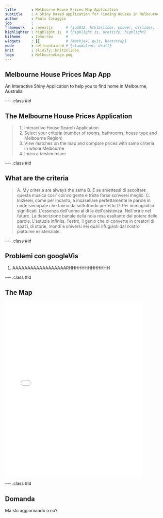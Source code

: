 ```yaml
---
title       : Melbourne House Prices Map Application
subtitle    : A Shiny based application for Finding Houses in Melbourne
author      : Paolo Coraggio
job         : 
framework   : revealjs      # {io2012, html5slides, shower, dzslides, ...}
highlighter : highlight.js  # {highlight.js, prettify, highlight}
hitheme     : tomorrow      # 
widgets     : []            # {mathjax, quiz, bootstrap}
mode        : selfcontained # {standalone, draft}
knit        : slidify::knit2slides
logo        : MelbourneLogo.png
---
```


## Melbourne House Prices Map App

An Interactive Shiny Application to help you to find home in Melbourne, Australia

--- .class #id 
## The Melbourne House Prices Application

> 1. Interactive House Search Application 
> 2. Select your criteria (number of rooms, bathrooms, house type and Melbourne Region)
> 3. View matches on the map and compare prices with same criteria in whole Melbourne
> 4. Inizio a bestemmiare

--- .class #id 

## What are the criteria

> A. My criteria are always the same
> B. E se smettessi di ascoltare questa musica cosi' coinvolgente e triste forse scriverei meglio.
> C. Inizierei, come per incanto, a incasellare perfettamente le parole in onde sincopate che fanno da sottofondo perfetto
> D. Per immaginifici significati. L'essenza dell'uomo al di la dell'esistenza. Nell'ora e nel futuro. La descrizione banale della noia resa esaltante dal potere delle parole. L'astuzia infinita, l'estro, il genio che ci converte in creatori di spazi, di storie, mondi e universi nei quali rifugiarsi dal nostro piattume esistenziale. 

--- .class #id 

## Problemi con googleVis

1. AAAAAAAAAAAAAAAAAARHHHHHHHHHHHHH

--- .class #id 

## The Map 



<!-- <iframe src="demoemap.html" style="position:absolute;height:90%;width:90%"></iframe> -->


<style>
  .p_iframe iframe {
    width:90%;
    height:576px;
}
</style>

<div class="p_iframe">
<iframe frameborder="0" seamless='seamless' scrolling=no src="demoemap.html"></iframe>
</div>

--- .class #id

## Domanda

Ma sto aggiornando o no?

